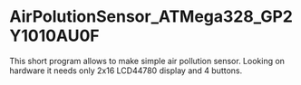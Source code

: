 # AirPolutionSensor_ATMega328_GP2Y1010AU0F
This short program allows to make simple air pollution sensor. Looking on hardware it needs only 2x16 LCD44780 display and 4 buttons.
